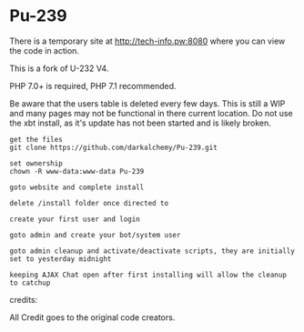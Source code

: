 # Pu-239

There is a temporary site at http://tech-info.pw:8080 where you can view the code in action.

This is a fork of U-232 V4.

PHP 7.0+ is required, PHP 7.1 recommended.

Be aware that the users table is deleted every few days. This is still a WIP and many pages may not be functional in there current location. Do not use the xbt install, as it's update has not been started and is likely broken.

```
get the files
git clone https://github.com/darkalchemy/Pu-239.git

set ownership
chown -R www-data:www-data Pu-239

goto website and complete install

delete /install folder once directed to

create your first user and login

goto admin and create your bot/system user

goto admin cleanup and activate/deactivate scripts, they are initially set to yesterday midnight

keeping AJAX Chat open after first installing will allow the cleanup to catchup
```


credits:

All Credit goes to the original code creators.
